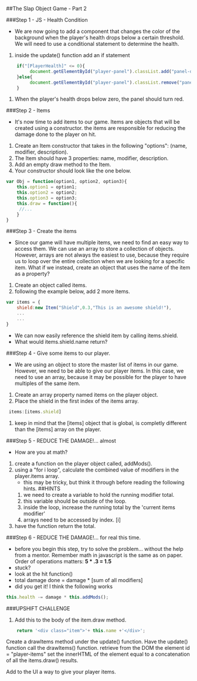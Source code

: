 ##The Slap Object Game - Part 2

###Step 1 - JS - Health Condition
- We are now going to add a component that changes the color of the background when the player's health drops below
a certain threshold. We will need to use a conditional statement to determine the health. 
1. inside the update() function add an if statement
```javascript
	if("[PlayerHealth]" <= 0){
		 document.getElementById("player-panel").classList.add("panel-danger")
	}else{
		 document.getElementById("player-panel").classList.remove("panel-danger")
	}
``` 
1. When the player's health drops below zero, the panel should turn red.

###Step 2 - Items
- It's now time to add items to our game. Items are objects that will be created using a constructor.
the items are responsible for reducing the damage done to the player on hit.
1. Create an Item constructor that takes in the following "options": (name, modifier, description).
1. The Item should have 3 properties: name, modifier, description.
1. Add an empty draw method to the Item.
1. Your constructor should look like the one below. 

```javascript
var Obj = function(option1, option2, option3){
	this.option1 = option1;
	this.option2 = option2;
	this.option3 = option3;
	this.draw = function(){
     //...
	}
}
```
 
###Step 3 - Create the items
- Since our game will have multiple items, we need to find an easy way to access them. 
 We can use an array to store a collection of objects. However, arrays are not always the easiest to use, because they require us
 to loop over the entire collection when we are looking for a specific item. What if we instead, create an object that uses the name of the item as a property?
1. Create an object called items.
1. following the example below, add 2 more items.

```javascript
var items = {
	shield:new Item("Shield",0.3,"This is an awesome shield!"),
	...
	...
}
```
 - We can now easily reference the shield item by calling items.shield.
 - What would items.shield.name return?
 
###Step 4 - Give some items to our player.
- We are using an object to store the master list of items in our game. However, we need to be able to give our 
player items. In this case, we need to use an array, because it may be possible for the player to have multiples of the same item.
1. Create an array property named items on the player object.
1. Place the shield in the first index of the items array.

```javascript
 items:[items.shield]
``` 
1. keep in mind that the \[items] object that is global, is completly different than the \[items] array on the player.
 
###Step 5 - REDUCE THE DAMAGE!... almost
- How are you at math?
1. create a function on the player object called, addMods().
1. using a "for i loop", calculate the combined value of modifiers in the player.items array.
	- this may be tricky, but think it through before reading the following hints.
	##HINTS
	1. we need to create a variable to hold the running modifier total.
	1. this variable should be outside of the loop.
	1. inside the loop, increase the running total by the 'current items modifier'
	1. arrays need to be accessed by index. \[i]
1. have the function return the total.

###Step 6 - REDUCE THE DAMAGE!... for real this time.
- before you begin this step, try to solve the problem... without the help from a mentor. Remember math in javascript
is the same as on paper. Order of operations matters: **5 * .3 =  1.5**
- stuck?
- look at the hit function()
- total damage done = damage * \[sum of all modifiers]
- did you get it! I think the following works
```javascript
this.health -= damage * this.addMods();
```

###UPSHIFT CHALLENGE
1. Add this to the body of the item.draw method.

```javascript
	return '<div class="item">'+ this.name +'</div>';
```

Create a drawItems method under the update() function.
Have the update() function call the drawItems() function.
retrieve from the DOM the element id = "player-items"
set the innerHTML of the element equal to a concatenation of all the items.draw() results.

Add to the UI a way to give your player items.
